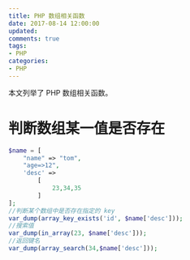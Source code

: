 ```yaml
---
title: PHP 数组相关函数
date: 2017-08-14 12:00:00
updated:
comments: true
tags:
- PHP
categories:
- PHP
---
```


本文列举了 PHP 数组相关函数。

<!--more-->

# 判断数组某一值是否存在

```php
$name = [
    "name" => "tom",
    "age=>12",
    'desc' =>
        [
            23,34,35
        ]
];
//判断某个数组中是否存在指定的 key
var_dump(array_key_exists('id', $name['desc']));
//搜索值
var_dump(in_array(23, $name['desc']));
//返回键名
var_dump(array_search(34,$name['desc']));
```
